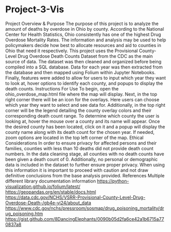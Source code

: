 # Project-3-Vis
Project Overview & Purpose
	The purpose of this project is to analyze the amount of deaths by overdose in Ohio by county. According to the National Center for Health Statistics, Ohio consistently has one of the highest Drug Overdose Mortality Rates. The information and analysis may be used to help policymakers decide how best to allocate resources and aid to counties in Ohio that need it respectively.
	This project uses the Provisional County-Level Drug Overdose Death Counts Dataset from the CDC as the main source of data. The dataset was then cleaned and organized before being compiled into a SQL database. Data for each year was then extracted from the database and then mapped using Folium within Jupyter Notebooks. Finally, features were added to allow for users to input which year they want to look at, hover options to identify each county, and popups to display the death counts.
Instructions For Use
	To begin, open the ohio_overdose_map.html file where the map will display. Next, in the top right corner there will be an icon for the overlays. Here users can choose which year they want to select and see data for. Additionally, in the top right corner will be the legend detailing the county overlay colors and their corresponding death count range. To determine which county the user is looking at, hover the mouse over a county and its name will appear. Once the desired county has been located, click on it and a popup will display the county name along with its death count for the chosen year. If needed, zoom options are located in the top left corner of the map.
Ethical Considerations
	In order to ensure privacy for affected persons and their families, counties with less than 10 deaths did not provide death count numbers. In the data cleaning stage, all counties with no death counts have been given a death count of 0. Additionally, no personal or demographic data is included in the dataset to further ensure proper privacy. When using this information it is important to proceed with caution and not draw definitive conclusions from the base analysis provided.
References
Multiple different library documentation information
https://python-visualization.github.io/folium/latest/
https://geopandas.org/en/stable/docs.html
https://data.cdc.gov/NCHS/VSRR-Provisional-County-Level-Drug-Overdose-Death-/gb4e-yj24/about_data
https://www.cdc.gov/nchs/pressroom/sosmap/drug_poisoning_mortality/drug_poisoning.htm
https://gist.github.com/8DancingElephants/0090b05d2fa6ce42a1b6715a770837a8
